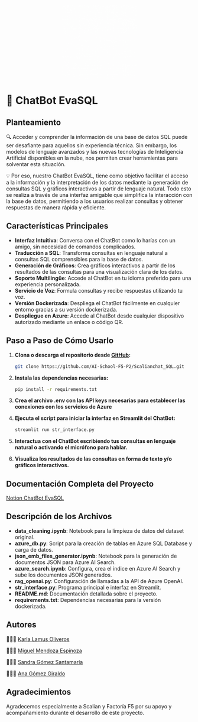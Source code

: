 <p align="center">
    <img src="https://github.com/AI-School-F5-P2/Scalianchat_SQL/blob/main/images/eva_01.gif" alt="EvaSQL" width="200" height="200">
</p>

# 🤖 ChatBot EvaSQL

## Planteamiento

🔍 Acceder y comprender la información de una base de datos SQL puede ser desafiante para aquellos sin experiencia técnica. Sin embargo, los modelos de lenguaje avanzados y las nuevas tecnologías de Inteligencia Artificial disponibles en la nube, nos permiten crear herramientas para solventar esta situación. 

💡 Por eso, nuestro ChatBot EvaSQL, tiene como objetivo facilitar el acceso a la información y la interpretación de los datos mediante la generación de consultas SQL y gráficos interactivos a partir de lenguaje natural. Todo esto se realiza a través de una interfaz amigable que simplifica la interacción con la base de datos, permitiendo a los usuarios realizar consultas y obtener respuestas de manera rápida y eficiente.

## Características Principales

- **Interfaz Intuitiva**: Conversa con el ChatBot como lo harías con un amigo, sin necesidad de comandos complicados.
- **Traducción a SQL**: Transforma consultas en lenguaje natural a consultas SQL comprensibles para la base de datos.
- **Generación de Gráficos**: Crea gráficos interactivos a partir de los resultados de las consultas para una visualización clara de los datos.
- **Soporte Multilingüe**: Accede al ChatBot en tu idioma preferido para una experiencia personalizada.
- **Servicio de Voz**: Formula consultas y recibe respuestas utilizando tu voz.
- **Versión Dockerizada**: Despliega el ChatBot fácilmente en cualquier entorno gracias a su versión dockerizada.
- **Despliegue en Azure**: Accede al ChatBot desde cualquier dispositivo autorizado mediante un enlace o código QR.

## Paso a Paso de Cómo Usarlo

1. **Clona o descarga el repositorio desde [GitHub](https://github.com/AI-School-F5-P2/Scalianchat_SQL.git):**
    ```bash
    git clone https://github.com/AI-School-F5-P2/Scalianchat_SQL.git
    ```
    
2. **Instala las dependencias necesarias:**
    ```bash
    pip install -r requirements.txt
    ```
    
3. **Crea el archivo .env con las API keys necesarias para establecer las conexiones con los servicios de Azure**
   
4. **Ejecuta el script para iniciar la interfaz en Streamlit del ChatBot:**
    ```bash
    streamlit run str_interface.py
    ```

5. **Interactua con el ChatBot escribiendo tus consultas en lenguaje natural o activando el micrófono para hablar.**

6. **Visualiza los resultados de las consultas en forma de texto y/o gráficos interactivos.**

## Documentación Completa del Proyecto

[Notion ChatBot EvaSQL](https://www.notion.so/Proyecto-pedag-gico-SCALIAN-Chatbot-SQL-2d78c4730d9c4d04a59279494481afaa#893a7c8f740948cf87dcceb7c6b07b0b)

## Descripción de los Archivos

- **data_cleaning.ipynb**: Notebook para la limpieza de datos del dataset original.
- **azure_db.py**: Script para la creación de tablas en Azure SQL Database y carga de datos.
- **json_emb_files_generator.ipynb**: Notebook para la generación de documentos JSON para Azure AI Search.
- **azure_search.ipynb**: Configura, crea el índice en Azure AI Search y sube los documentos JSON generados.
- **rag_openai.py**: Configuración de llamadas a la API de Azure OpenAI.
- **str_interface.py**: Programa principal e interfaz en Streamlit.
- **README.md**: Documentación detallada sobre el proyecto.
- **requirements.txt**: Dependencias necesarias para la versión dockerizada.

## Autores

👩🏻‍💻 [Karla Lamus Oliveros](https://www.linkedin.com/in/karla-lamus/)

🧑🏽‍💻 [Miguel Mendoza Espinoza](https://www.linkedin.com/in/miguelmendozaespinoza9a010114a/)

👩🏻‍💻 [Sandra Gómez Santamaría](https://www.linkedin.com/in/sandragomezs/)

👩🏼‍💻 [Ana Gómez Giraldo](https://www.linkedin.com/in/ana-milena-gomez-giraldo/?locale=es_ES)


## Agradecimientos

Agradecemos especialmente a Scalian y Factoría F5 por su apoyo y acompañamiento durante el desarrollo de este proyecto.

